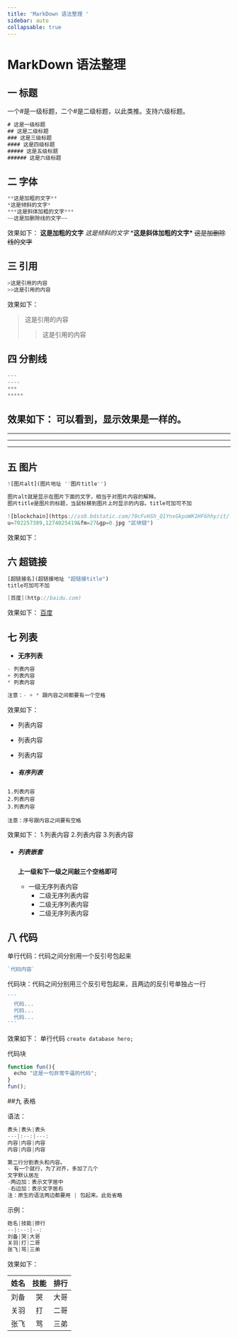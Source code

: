 ```yaml
---
title: 'MarkDown 语法整理 '
sidebar: auto
collapsable: true
---
```


# MarkDown 语法整理 

## 一 标题
一个#是一级标题，二个#是二级标题，以此类推。支持六级标题。

```javascript
# 这是一级标题
## 这是二级标题
### 这是三级标题
#### 这是四级标题
##### 这是五级标题
###### 这是六级标题
```

## 二 字体
```javascript
**这是加粗的文字**
*这是倾斜的文字*
***这是斜体加粗的文字***
~~这是加删除线的文字~~
```
效果如下：
**这是加粗的文字**
*这是倾斜的文字*
***这是斜体加粗的文字\***
~~这是加删除线的文字~~

## 三 引用
```javascript
>这是引用的内容
>>这是引用的内容
```
效果如下：
> 这是引用的内容
>
> > 这是引用的内容

## 四 分割线
```javascript
---
----
***
*****
```
效果如下：
可以看到，显示效果是一样的。
------
------
***
*****

## 五 图片
```javascript
![图片alt](图片地址 ''图片title'')

图片alt就是显示在图片下面的文字，相当于对图片内容的解释。
图片title是图片的标题，当鼠标移到图片上时显示的内容。title可加可不加
```

```javascript
![blockchain](https://ss0.bdstatic.com/70cFvHSh_Q1YnxGkpoWK1HF6hhy/it/
u=702257389,1274025419&fm=27&gp=0.jpg "区块链")
```

效果如下：

## 六 超链接

```javascript
[超链接名](超链接地址 "超链接title")
title可加可不加
```

```csharp
[百度](http://baidu.com)
```

效果如下：
[百度](http://baidu.com/)



## 七 列表

- **无序列表**

```javascript
- 列表内容
+ 列表内容
* 列表内容

注意：- + * 跟内容之间都要有一个空格

```

效果如下：

- 列表内容
- 列表内容
- 列表内容

- ##### 有序列表
```undefined
1.列表内容
2.列表内容
3.列表内容

注意：序号跟内容之间要有空格
```

效果如下：
1.列表内容
2.列表内容
3.列表内容

- ##### 列表嵌套

  **上一级和下一级之间敲三个空格即可**

  - 一级无序列表内容
    - 二级无序列表内容
    - 二级无序列表内容
    - 二级无序列表内容

## 八 代码
单行代码：代码之间分别用一个反引号包起来

```javascript
`代码内容`

```

代码块：代码之间分别用三个反引号包起来，且两边的反引号单独占一行

~~~javascript
```
  代码...
  代码...
  代码...
```
~~~

效果如下：
单行代码
`create database hero;`

代码块

```javascript
function fun(){
  echo "这是一句非常牛逼的代码";
}
fun();

```
##九 表格

语法：

```javascript
表头|表头|表头
---|:--:|---:
内容|内容|内容
内容|内容|内容

第二行分割表头和内容。
- 有一个就行，为了对齐，多加了几个
文字默认居左
-两边加：表示文字居中
-右边加：表示文字居右
注：原生的语法两边都要用 | 包起来。此处省略

```

示例：

```javascript
姓名|技能|排行
--|:--:|--:
刘备|哭|大哥
关羽|打|二哥
张飞|骂|三弟

```

效果如下：

| 姓名 | 技能 | 排行 |
| ---- | :--: | ---: |
| 刘备 |  哭  | 大哥 |
| 关羽 |  打  | 二哥 |
| 张飞 |  骂  | 三弟 |
